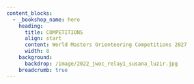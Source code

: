 ```yaml
---
content_blocks:
  - _bookshop_name: hero
    heading:
      title: COMPETITIONS
      align: start
      content: World Masters Orienteering Competitions 2027
      width: 8
    background:
      backdrop: /image/2022_jwoc_relay1_susana_luzir.jpg
    breadcrumb: true
---
```


